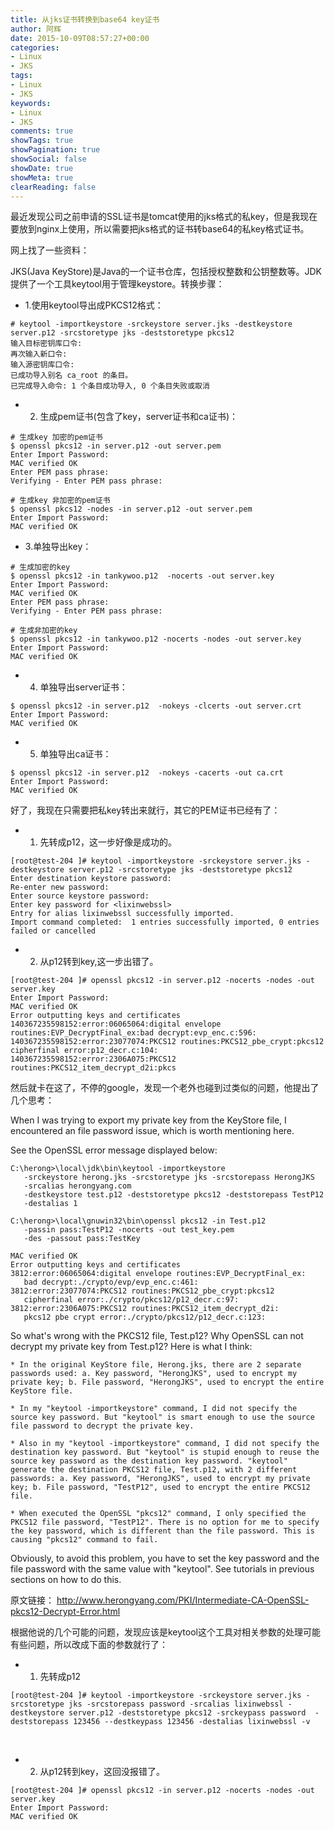 ```yaml
---
title: 从jks证书转换到base64 key证书
author: 阿辉
date: 2015-10-09T08:57:27+00:00
categories:
- Linux
- JKS
tags:
- Linux
- JKS
keywords:
- Linux
- JKS
comments: true
showTags: true
showPagination: true
showSocial: false
showDate: true
showMeta: true
clearReading: false
---
```

最近发现公司之前申请的SSL证书是tomcat使用的jks格式的私key，但是我现在要放到nginx上使用，所以需要把jks格式的证书转base64的私key格式证书。

网上找了一些资料：

JKS(Java KeyStore)是Java的一个证书仓库，包括授权整数和公钥整数等。JDK提供了一个工具keytool用于管理keystore。转换步骤：

* 1.使用keytool导出成PKCS12格式：
```
# keytool -importkeystore -srckeystore server.jks -destkeystore server.p12 -srcstoretype jks -deststoretype pkcs12
输入目标密钥库口令:  
再次输入新口令:
输入源密钥库口令:  
已成功导入别名 ca_root 的条目。
已完成导入命令: 1 个条目成功导入, 0 个条目失败或取消
```

* 2. 生成pem证书(包含了key，server证书和ca证书)：

```
# 生成key 加密的pem证书
$ openssl pkcs12 -in server.p12 -out server.pem
Enter Import Password:
MAC verified OK
Enter PEM pass phrase:
Verifying - Enter PEM pass phrase:
 
# 生成key 非加密的pem证书
$ openssl pkcs12 -nodes -in server.p12 -out server.pem
Enter Import Password:
MAC verified OK
```
<!--more-->

* 3.单独导出key：
```
# 生成加密的key
$ openssl pkcs12 -in tankywoo.p12  -nocerts -out server.key
Enter Import Password:
MAC verified OK
Enter PEM pass phrase:
Verifying - Enter PEM pass phrase:
 
# 生成非加密的key
$ openssl pkcs12 -in tankywoo.p12 -nocerts -nodes -out server.key
Enter Import Password:
MAC verified OK
```

* 4. 单独导出server证书：
```
$ openssl pkcs12 -in server.p12  -nokeys -clcerts -out server.crt
Enter Import Password:
MAC verified OK
```
* 5. 单独导出ca证书：
```
$ openssl pkcs12 -in server.p12  -nokeys -cacerts -out ca.crt
Enter Import Password:
MAC verified OK
```

好了，我现在只需要把私key转出来就行，其它的PEM证书已经有了：

* 1. 先转成p12，这一步好像是成功的。
```
[root@test-204 ]# keytool -importkeystore -srckeystore server.jks -destkeystore server.p12 -srcstoretype jks -deststoretype pkcs12
Enter destination keystore password:
Re-enter new password:
Enter source keystore password:
Enter key password for <lixinwebssl>
Entry for alias lixinwebssl successfully imported.
Import command completed:  1 entries successfully imported, 0 entries failed or cancelled
```
* 2. 从p12转到key,这一步出错了。
```
[root@test-204 ]# openssl pkcs12 -in server.p12 -nocerts -nodes -out server.key
Enter Import Password:
MAC verified OK
Error outputting keys and certificates
140367235598152:error:06065064:digital envelope routines:EVP_DecryptFinal_ex:bad decrypt:evp_enc.c:596:
140367235598152:error:23077074:PKCS12 routines:PKCS12_pbe_crypt:pkcs12 cipherfinal error:p12_decr.c:104:
140367235598152:error:2306A075:PKCS12 routines:PKCS12_item_decrypt_d2i:pkcs
```
然后就卡在这了，不停的google，发现一个老外也碰到过类似的问题，他提出了几个思考：

When I was trying to export my private key from the KeyStore file, I encountered an file password issue, which is worth mentioning here.

See the OpenSSL error message displayed below:
```
C:\herong>\local\jdk\bin\keytool -importkeystore 
   -srckeystore herong.jks -srcstoretype jks -srcstorepass HerongJKS
   -srcalias herongyang.com
   -destkeystore test.p12 -deststoretype pkcs12 -deststorepass TestP12
   -destalias 1

C:\herong>\local\gnuwin32\bin\openssl pkcs12 -in Test.p12 
   -passin pass:TestP12 -nocerts -out test_key.pem 
   -des -passout pass:TestKey

MAC verified OK
Error outputting keys and certificates
3812:error:06065064:digital envelope routines:EVP_DecryptFinal_ex:
   bad decrypt:./crypto/evp/evp_enc.c:461:
3812:error:23077074:PKCS12 routines:PKCS12_pbe_crypt:pkcs12 
   cipherfinal error:./crypto/pkcs12/p12_decr.c:97:
3812:error:2306A075:PKCS12 routines:PKCS12_item_decrypt_d2i:
   pkcs12 pbe crypt error:./crypto/pkcs12/p12_decr.c:123:
```

So what's wrong with the PKCS12 file, Test.p12? Why OpenSSL can not decrypt my private key from Test.p12? Here is what I think:

	* In the original KeyStore file, Herong.jks, there are 2 separate passwords used: a. Key password, "HerongJKS", used to encrypt my private key; b. File password, "HerongJKS", used to encrypt the entire KeyStore file.

	* In my "keytool -importkeystore" command, I did not specify the source key password. But "keytool" is smart enough to use the source file password to decrypt the private key.

	* Also in my "keytool -importkeystore" command, I did not specify the destination key password. But "keytool" is stupid enough to reuse the source key password as the destination key password. "keytool" generate the destination PKCS12 file, Test.p12, with 2 different passwords: a. Key password, "HerongJKS", used to encrypt my private key; b. File password, "TestP12", used to encrypt the entire PKCS12 file.

	* When executed the OpenSSL "pkcs12" command, I only specified the PKCS12 file password, "TestP12". There is no option for me to specify the key password, which is different than the file password. This is causing "pkcs12" command to fail.
  
Obviously, to avoid this problem, you have to set the key password and the file password with the same value with "keytool". See tutorials in previous sections on how to do this.

原文链接：
http://www.herongyang.com/PKI/Intermediate-CA-OpenSSL-pkcs12-Decrypt-Error.html

根据他说的几个可能的问题，发现应该是keytool这个工具对相关参数的处理可能有些问题，所以改成下面的参数就行了：

* 1. 先转成p12
```
[root@test-204 ]# keytool -importkeystore -srckeystore server.jks -srcstoretype jks -srcstorepass password -srcalias lixinwebssl -destkeystore server.p12 -deststoretype pkcs12 -srckeypass password  -deststorepass 123456 --destkeypass 123456 -destalias lixinwebssl -v
```
 

* 2. 从p12转到key，这回没报错了。
```
[root@test-204 ]# openssl pkcs12 -in server.p12 -nocerts -nodes -out server.key
Enter Import Password:
MAC verified OK
```
 